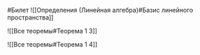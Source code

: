 #Билет 
![[Определения (Линейная алгебра)#Базис линейного пространства]]

![[Все теоремы#Теорема 1 3]]

![[Все теоремы#Теорема 1 4]]
